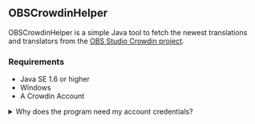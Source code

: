 ## OBSCrowdinHelper
OBSCrowdinHelper is a simple Java tool to fetch the newest translations and translators from the [OBS Studio Crowdin project](https://crowdin.com/project/obs-studio).

### Requirements
- Java SE 1.6 or higher
- Windows
- A Crowdin Account
<details><summary>Why does the program need my account credentials?</summary>

The reason for this is quite simple:
The program tries to view the [OBS Studio reports page](https://crowdin.com/project/obs-studio/reports) to retrieve its data but with no login it will be redirected to the login page. Because of that reason, OBSCrowdinHelper needs a valid Crowdin Account to be able to request the project translators.
</details>
